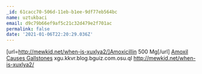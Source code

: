 ```yaml
---
_id: 61cacc70-506d-11eb-b1ee-9df77eb564bc
name: uztukbaci
email: d9c79b66ef9af5c21c32d479e2f701ac
permalink: false
date: '2021-01-06T22:20:29.036Z'
---
```

[url=http://mewkid.net/when-is-xuxlya2/]Amoxicillin 500 Mg[/url] <a href="http://mewkid.net/when-is-xuxlya2/">Amoxil Causes Gallstones</a> xgu.kkvr.blog.bguiz.com.osu.ql http://mewkid.net/when-is-xuxlya2/
